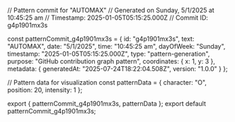 // Pattern commit for "AUTOMAX"
// Generated on Sunday, 5/1/2025 at 10:45:25 am
// Timestamp: 2025-01-05T05:15:25.000Z
// Commit ID: g4p1901mx3s

const patternCommit_g4p1901mx3s = {
  id: "g4p1901mx3s",
  text: "AUTOMAX",
  date: "5/1/2025",
  time: "10:45:25 am",
  dayOfWeek: "Sunday",
  timestamp: "2025-01-05T05:15:25.000Z",
  type: "pattern-generation",
  purpose: "GitHub contribution graph pattern",
  coordinates: {
    x: 1,
    y: 3
  },
  metadata: {
    generatedAt: "2025-07-24T18:22:04.508Z",
    version: "1.0.0"
  }
};

// Pattern data for visualization
const patternData = {
  character: "O",
  position: 20,
  intensity: 1
};

export { patternCommit_g4p1901mx3s, patternData };
export default patternCommit_g4p1901mx3s;
